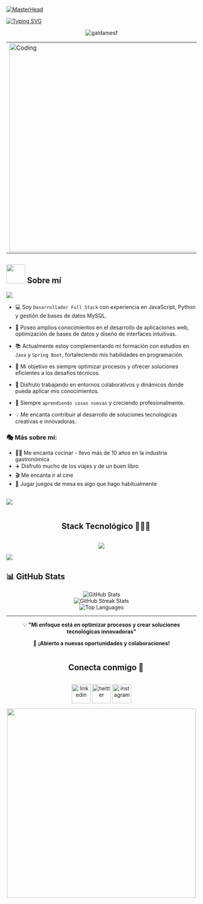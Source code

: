 [![MasterHead](https://i.pinimg.com/originals/77/ca/a3/77caa32884d735d439ade45ba37feaf2.gif)](https://galdamesf.github.io)

[![Typing SVG](https://readme-typing-svg.herokuapp.com?color=FF3670&size=35&center=true&vCenter=true&width=1000&lines=¡Bienvenido+a+mi+perfil+de+GitHub!;Soy+Fernando+Galdames;Desarrollador+Full+Stack+Jr;Apasionado+por+la+tecnología)](https://git.io/typing-svg)

<p align="center"> <img src="https://komarev.com/ghpvc/?username=galdamesf&label=Visitas%20al%20perfil&color=0e75b6&style=flat" alt="galdamesf" /> </p>

<div align="center">
  <table>
    <tr border="none">
      <td>
        <img align="center" alt="Coding" width="550" src="https://repository-images.githubusercontent.com/588181932/e36ec678-7984-4cdd-8e4c-a3932772ff8e">
      </td>
    </tr>
  </table>
</div>

## <picture><img src = "https://github.com/7oSkaaa/7oSkaaa/blob/main/Images/about_me.gif?raw=true" width = 50px></picture> Sobre mí

<img src="https://user-images.githubusercontent.com/73097560/115834477-dbab4500-a447-11eb-908a-139a6edaec5c.gif">

- 💻 Soy `Desarrollador Full Stack` con experiencia en JavaScript, Python y gestión de bases de datos MySQL.

- 🚀 Poseo amplios conocimientos en el desarrollo de aplicaciones web, optimización de bases de datos y diseño de interfaces intuitivas.

- 📚 Actualmente estoy complementando mi formación con estudios en `Java` y `Spring Boot`, fortaleciendo mis habilidades en programación.

- 🎯 Mi objetivo es siempre optimizar procesos y ofrecer soluciones eficientes a los desafíos técnicos.

- 🤝 Disfruto trabajando en entornos colaborativos y dinámicos donde pueda aplicar mis conocimientos.

- 🌱 Siempre `aprendiendo cosas nuevas` y creciendo profesionalmente.

- 💡 Me encanta contribuir al desarrollo de soluciones tecnológicas creativas e innovadoras.


### 🎭 Más sobre mí:
- 👨‍🍳 Me encanta cocinar - llevo más de 10 años en la industria gastronómica
- ✈️ Disfruto mucho de los viajes y de un buen libro
- 🎬 Me encanta ir al cine
- 🎲 Jugar juegos de mesa es algo que hago habitualmente

<br>

<!--horizontal divider(gradiant)-->
<img src="https://user-images.githubusercontent.com/73097560/115834477-dbab4500-a447-11eb-908a-139a6edaec5c.gif">

<!--h1 without bottom border-->
<div id="user-content-toc">
  <ul align="center">
    <summary><h2 style="display: inline-block">Stack Tecnológico 👨🏻‍💻</h2></summary>
  </ul>
</div>

<!--tech stack icons-->
<p align="center">
  <a href="https://skillicons.dev">
    <img src="https://skillicons.dev/icons?i=js,react,py,flask,java,spring,mysql,postgresql,html,css,nodejs,postman&perline=6" />
  </a>
</p>


<!--horizontal divider(gradiant)-->
<img src="https://user-images.githubusercontent.com/73097560/115834477-dbab4500-a447-11eb-908a-139a6edaec5c.gif">

## 📊 GitHub Stats

<div align="center">
  <img src="https://github-readme-stats.vercel.app/api?username=galdamesf&theme=radical&hide_border=false&include_all_commits=true&count_private=true" alt="GitHub Stats" />
  <br/>
  <img src="https://github-readme-streak-stats.herokuapp.com/?user=galdamesf&theme=radical&hide_border=false" alt="GitHub Streak Stats" />
  <br/>
  <img src="https://github-readme-stats.vercel.app/api/top-langs/?username=galdamesf&theme=radical&hide_border=false&include_all_commits=true&count_private=true&layout=compact" alt="Top Languages" />
</div>

---

<div align="center">
  <p>💡 <strong>"Mi enfoque está en optimizar procesos y crear soluciones tecnológicas innovadoras"</strong></p>
  <p>🚀 <strong>¡Abierto a nuevas oportunidades y colaboraciones!</strong></p>
</div>

<!-- Connect with me -->
<!--h2 without bottom border-->
<div id="user-content-toc">
  <ul align="center">
    <summary><h2 style="display: inline-block">Conecta conmigo 🤝</h2></summary>
  </ul>
</div>

<!--icons and links-->
<p align="center">
<a href="https://www.linkedin.com/in/fernandogaldamesv/" target="blank"><img align="center" src="https://user-images.githubusercontent.com/88904952/234979284-68c11d7f-1acc-4f0c-ac78-044e1037d7b0.png" alt="linkedin" height="50" width="50" /></a>
<a href="https://x.com/GaldamesVilches" target="blank"><img align="center" src="https://user-images.githubusercontent.com/88904952/234980676-61bfb021-ecc8-48f7-88e6-34c1b06c4a58.png" alt="twitter" height="50" width="50" /></a> 
<a href="https://www.instagram.com/fernandogaldames.v/" target="blank"><img align="center" src="https://user-images.githubusercontent.com/88904952/234981169-2dd1e58f-4b7e-468c-8213-034ba62156c3.png" alt="instagram" height="50" width="50" /></a>


<div align="center">
  <img src="https://media.giphy.com/media/L8K62iTDkzGX6/giphy.gif" width="500" />
</div>
